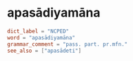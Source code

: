 # apasādiyamāna

``` toml
dict_label = "NCPED"
word = "apasādiyamāna"
grammar_comment = "pass. part. pr.mfn."
see_also = ["apasādeti"]
```

